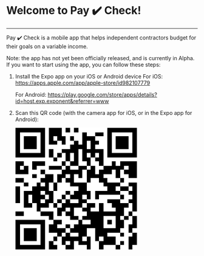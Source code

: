 # Welcome to Pay ✔️ Check!
*************************
Pay ✔️ Check is a mobile app that helps independent contractors budget for their goals on a variable income.

Note: the app has not yet been officially released, and is currently in Alpha. If you want to start using the app, you can follow these steps:

1) Install the Expo app on your iOS or Android device
    For iOS: https://apps.apple.com/app/apple-store/id982107779
    
    For Android: https://play.google.com/store/apps/details?id=host.exp.exponent&referrer=www

2) Scan this QR code (with the camera app for iOS, or in the Expo app for Android):

    ![PayCheck QR](./assets/PayCheckQR.png)

